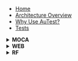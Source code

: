 <!-- docs/_sidebar.md -->
- [Home](./readme.md)
- [Architecture Overview](./arch_overview.md)
- [Why Use AuTest?](./Why_AuTest.md)
- [Tests](./sample2.md)

<details>
  <summary><strong>MOCA</strong></summary>  
  <ul>
    <li><a href="./tests_docs/BASE_INB_0001100_COPY_TEMPLATE_RCVTRK_MOCA_V001.md">BASE_INB_0001100_COPY_TEMPLATE_RCVTRK_MOCA_V001</a></li>
    <li><a href="./tests_docs/BASE_INB_0002100_TRLR_CKIN_MOCA_V001.md">BASE_INB_0002100_TRLR_CKIN_MOCA_V001</a></li>
    <li><a href="./tests_docs/BASE_INB_0003100_IDENTIFY_MOCA_V001.md">BASE_INB_0003100_IDENTIFY_MOCA_V001</a></li>
    <li><a href="./tests_docs/BASE_INB_0004100_ALLOCATE_LOCATION_PICKUP_DEPOSIT_MOCA_V001.md">BASE_INB_0004100_ALLOCATE_LOCATION_PICKUP_DEPOSIT_MOCA_V001</a></li>
    <li><a href="./tests_docs/BASE_INB_0004A00_MHE_SMART_PUT_MOCA_V001.md">BASE_INB_0004A00_MHE_SMART_PUT_MOCA_V001</a></li>
    <li><a href="./tests_docs/BASE_INB_0009100_CLOSE_DISPATCH_RCVTRK_MOCA_V001.md">BASE_INB_0009100_CLOSE_DISPATCH_RCVTRK_MOCA_V001</a></li>
    <li><a href="./tests_docs/BASE_INV_CREATE_MOCA_V001.md">BASE_INV_CREATE_MOCA_V001</a></li>
    <li><a href="./tests_docs/BASE_INV_MOVE_MOCA_V001.md">BASE_INV_MOVE_MOCA_V001</a></li>
    <li><a href="./tests_docs/BASE_OUB_0010000_ORD_COPY_TEMPLATE_MOCA_V001.md">BASE_OUB_0010000_ORD_COPY_TEMPLATE_MOCA_V001</a></li>
    <li><a href="./tests_docs/BASE_OUB_0010A00_ORD_SUBCONTR_MOCA_V001.md">BASE_OUB_0010A00_ORD_SUBCONTR_MOCA_V001</a></li>
    <li><a href="./tests_docs/BASE_OUB_0020000_WAVE_PLAN_MOCA_V001.md">BASE_OUB_0020000_WAVE_PLAN_MOCA_V001</a></li>
    <li><a href="./tests_docs/BASE_OUB_0030000_WAVE_ALLOC_MOCA_V001.md">BASE_OUB_0030000_WAVE_ALLOC_MOCA_V001</a></li>
    <li><a href="./tests_docs/BASE_OUB_0040000_WAIT_REL_MOCA_V001.md">BASE_OUB_0040000_WAIT_REL_MOCA_V001</a></li>
    <li><a href="./tests_docs/BASE_OUB_0050000_LIST_PICK_MOCA_V001.md">BASE_OUB_0050000_LIST_PICK_MOCA_V001</a></li>
    <li><a href="./tests_docs/BASE_OUB_0050A00_MHE_SMART_PICK_MOCA_V001.md">BASE_OUB_0050A00_MHE_SMART_PICK_MOCA_V001</a></li>
    <li><a href="./tests_docs/BASE_OUB_0060000_PICK_HOP_MOCA_V001.md">BASE_OUB_0060000_PICK_HOP_MOCA_V001</a></li>
    <li><a href="./tests_docs/BASE_OUB_0070A00_VAS_SMART_PREP_MOCA_V001.md">BASE_OUB_0070A00_VAS_SMART_PREP_MOCA_V001</a></li>
    <li><a href="./tests_docs/BASE_OUB_0080A00_SMART_PALBLD_MOCA_V001.md">BASE_OUB_0080A00_SMART_PALBLD_MOCA_V001</a></li>
    <li><a href="./tests_docs/BASE_OUB_0090000_STAGE_MOCA_V001.md">BASE_OUB_0090000_STAGE_MOCA_V001</a></li>
    <li><a href="./tests_docs/BASE_OUB_0200000_TRLR_CKIN_MOCA_V001.md">BASE_OUB_0200000_TRLR_CKIN_MOCA_V001</a></li>
    <li><a href="./tests_docs/BASE_OUB_0250000_TRLR_LOAD_MOCA_V001.md">BASE_OUB_0250000_TRLR_LOAD_MOCA_V001</a></li>
    <li><a href="./tests_docs/BASE_OUB_0300000_WAIT_ORD_DISPATCH_MOCA_V001.md">BASE_OUB_0300000_WAIT_ORD_DISPATCH_MOCA_V001</a></li>
    <li><a href="./tests_docs/BASE_OUB_0301000_TRLR_CLOSE_DISPATCH_MOCA_V001.md">BASE_OUB_0301000_TRLR_CLOSE_DISPATCH_MOCA_V001</a></li>
  </ul>
</details>

<details>
  <summary><strong>WEB</strong></summary>  
  <ul>
    <li><a href="./tests_docs/BASE_OUB_0020100_WAVE_PLAN_WEB_V001.md">BASE_OUB_0020100_WAVE_PLAN_WEB_V001</a></li>
    <li><a href="./tests_docs/BASE_OUB_0030100_WAVE_ALLOC_WEB_V001.md">BASE_OUB_0030100_WAVE_ALLOC_WEB_V001</a></li>
    <li><a href="./tests_docs/BASE_OUB_0035100_WAVE_REL_WEB_V001.md">BASE_OUB_0035100_WAVE_REL_WEB_V001</a></li>
  </ul>
</details>

<details>
  <summary><strong>RF</strong></summary>  
  <ul>
    <li><a href="./tests_docs/BASE_INV_0020100_MOVE_RF_V001.md">BASE_INV_0020100_MOVE_RF_V001</a></li>
    <li><a href="./tests_docs/BASE_OUB_0050100_LIST_PICK_RF_V001.md">BASE_OUB_0050100_LIST_PICK_RF_V001</a></li>
  </ul>
</details>
